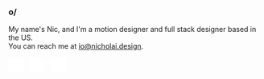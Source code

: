 ### o/

My name's Nic, and I'm a motion designer and full stack designer based in the US.<br>
You can reach me at [io@nicholai.design](mailto:io@nicholai.design).<br>

<a href="https://twitter.com/nicholaidesign"><img src="assets/Twitter.png" width=30></a> &nbsp; <a href="https://be.net/nicholaidesign"><img src="assets/Behance.png" width=30></a> &nbsp; <a href="https://youtube.com/enwash"><img src="assets/Youtube.png" width=30></a>

